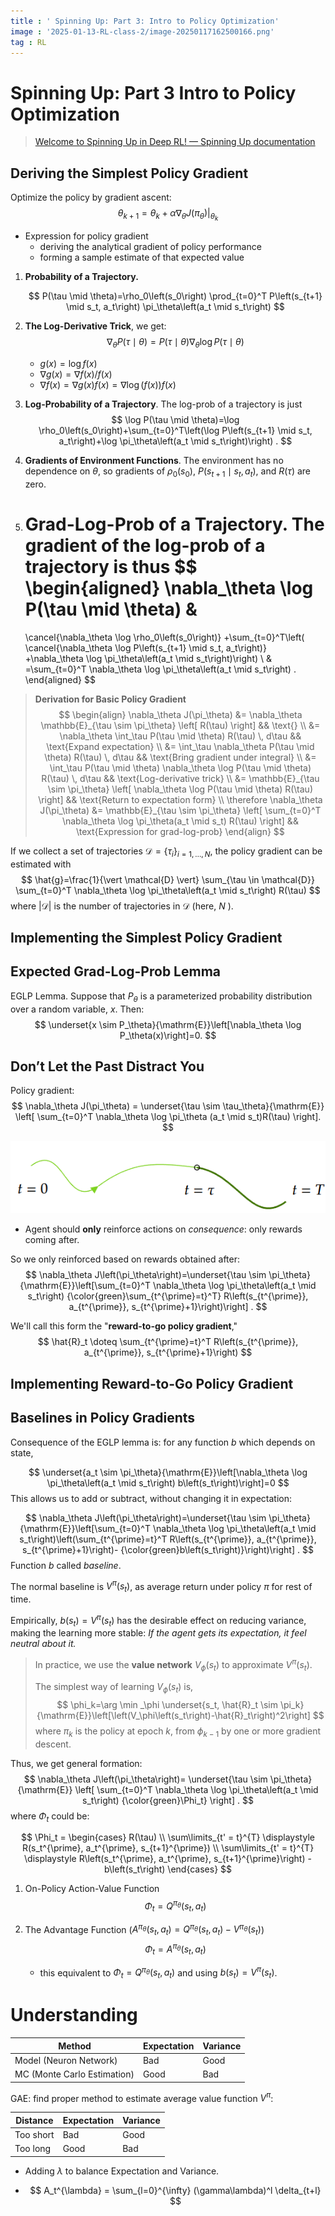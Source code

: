 ```yaml
---
title : ' Spinning Up: Part 3: Intro to Policy Optimization'
image : '2025-01-13-RL-class-2/image-20250117162500166.png'
tag : RL
---
```



<!--more-->

# Spinning Up: Part 3 Intro to Policy Optimization

> [Welcome to Spinning Up in Deep RL! — Spinning Up documentation](https://spinningup.openai.com/en/latest/)



## Deriving the Simplest Policy Gradient

Optimize the policy by gradient ascent:
$$
\theta_{k+1}=\theta_k+\left.\alpha \nabla_\theta J\left(\pi_\theta\right)\right|_{\theta_k}
$$

- Expression for policy gradient
  - deriving the analytical gradient of policy performance
  - forming a sample estimate of that expected value

1. **Probability of a Trajectory.**

    $$
       P(\tau \mid \theta)=\rho_0\left(s_0\right) \prod_{t=0}^T P\left(s_{t+1} \mid s_t, a_t\right) \pi_\theta\left(a_t \mid s_t\right)
    $$
    
2. **The Log-Derivative Trick**, we get:
   $$
   \nabla_\theta P(\tau \mid \theta)=P(\tau \mid \theta) \nabla_\theta \log P(\tau \mid \theta)
   $$
	- $g(x)=\log f(x)$
	- $\nabla g(x) = \nabla f(x)/f(x)$
	- $\nabla f(x) = \nabla g(x) f(x)= \nabla \log (f(x)) f(x)$
3. **Log-Probability of a Trajectory**. The log-prob of a trajectory is just
   $$
   \log P(\tau \mid \theta)=\log \rho_0\left(s_0\right)+\sum_{t=0}^T\left(\log P\left(s_{t+1} \mid s_t, a_t\right)+\log \pi_\theta\left(a_t \mid s_t\right)\right) .
   $$

4. **Gradients of Environment Functions**. The environment has no dependence on $\theta$, so gradients of $\rho_0\left(s_0\right)$, $P\left(s_{t+1} \mid s_t, a_t\right)$, and $R(\tau)$ are zero.

5. **Grad-Log-Prob of a Trajectory.** The gradient of the log-prob of a trajectory is thus
$$
   \begin{aligned}
   \nabla_\theta \log P(\tau \mid \theta) & 
   =
   \cancel{\nabla_\theta \log \rho_0\left(s_0\right)}
   +\sum_{t=0}^T\left( \cancel{\nabla_\theta \log P\left(s_{t+1} \mid s_t, a_t\right)}
   +\nabla_\theta \log \pi_\theta\left(a_t \mid s_t\right)\right) \\
   & =\sum_{t=0}^T \nabla_\theta \log \pi_\theta\left(a_t \mid s_t\right) .
   \end{aligned}
$$

> **Derivation for Basic Policy Gradient**
> $$
> \begin{align}
> \nabla_\theta J(\pi_\theta) 
> &= \nabla_\theta \mathbb{E}_{\tau \sim \pi_\theta} \left[ R(\tau) \right] 
> && \text{} \\
> &= \nabla_\theta \int_\tau P(\tau \mid \theta) R(\tau) \, d\tau 
> && \text{Expand expectation} \\
> &= \int_\tau \nabla_\theta P(\tau \mid \theta) R(\tau) \, d\tau 
> && \text{Bring gradient under integral} \\
> &= \int_\tau P(\tau \mid \theta) \nabla_\theta \log P(\tau \mid \theta) R(\tau) \, d\tau 
> && \text{Log-derivative trick} \\
> &= \mathbb{E}_{\tau \sim \pi_\theta} \left[ \nabla_\theta \log P(\tau \mid \theta) R(\tau) \right] 
> && \text{Return to expectation form} \\
> \therefore \nabla_\theta J(\pi_\theta) &= \mathbb{E}_{\tau \sim \pi_\theta} \left[ \sum_{t=0}^T \nabla_\theta \log \pi_\theta(a_t \mid s_t) R(\tau) \right] 
> && \text{Expression for grad-log-prob}
> \end{align}
> $$
> 

If we collect a set of trajectories $\mathcal{D}=\left\{\tau_i\right\}_{i=1, \ldots, N}$, the policy gradient can be estimated with
$$
\hat{g}=\frac{1}{\vert \mathcal{D} \vert} \sum_{\tau \in \mathcal{D}} \sum_{t=0}^T \nabla_\theta \log \pi_\theta\left(a_t \mid s_t\right) R(\tau)
$$
where $\vert \mathcal{D}\vert$ is the number of trajectories in $\mathcal{D}$ (here, $N$ ).

## Implementing the Simplest Policy Gradient

## Expected Grad-Log-Prob Lemma

EGLP Lemma. Suppose that $P_{\theta}$ is a parameterized probability distribution over a random variable, $x$. Then:
$$
\underset{x \sim P_\theta}{\mathrm{E}}\left[\nabla_\theta \log P_\theta(x)\right]=0.
$$

## Don’t Let the Past Distract You

Policy gradient:
$$
\nabla_\theta J(\pi_\theta) = \underset{\tau \sim \tau_\theta}{\mathrm{E}} \left[ \sum_{t=0}^T \nabla_\theta \log \pi_\theta (a_t \mid s_t)R(\tau) \right].
$$


![image-20250117162500166](../images/2025-01-13-RL-class-2/image-20250117162500166.png)

- Agent should **only** reinforce actions on *consequence*: only rewards coming after.

So we only reinforced based on rewards obtained after:
$$
\nabla_\theta J\left(\pi_\theta\right)=\underset{\tau \sim \pi_\theta}{\mathrm{E}}\left[\sum_{t=0}^T \nabla_\theta \log \pi_\theta\left(a_t \mid s_t\right) {\color{green}\sum_{t^{\prime}=t}^T} R\left(s_{t^{\prime}}, a_{t^{\prime}}, s_{t^{\prime}+1}\right)\right] .
$$

We'll call this form the "**reward-to-go policy gradient**," 
$$
\hat{R}_t \doteq \sum_{t^{\prime}=t}^T R\left(s_{t^{\prime}}, a_{t^{\prime}}, s_{t^{\prime}+1}\right)
$$


## Implementing Reward-to-Go Policy Gradient

## Baselines in Policy Gradients

Consequence of the EGLP lemma is: for any function $b$  which depends on state,

$$
\underset{a_t \sim \pi_\theta}{\mathrm{E}}\left[\nabla_\theta \log \pi_\theta\left(a_t \mid s_t\right) b\left(s_t\right)\right]=0 
$$
This allows us to add or subtract, without changing it in expectation: 

$$
\nabla_\theta J\left(\pi_\theta\right)=\underset{\tau \sim \pi_\theta}{\mathrm{E}}\left[\sum_{t=0}^T \nabla_\theta \log \pi_\theta\left(a_t \mid s_t\right)\left(\sum_{t^{\prime}=t}^T R\left(s_{t^{\prime}}, a_{t^{\prime}}, s_{t^{\prime}+1}\right)- {\color{green}b\left(s_t\right)}\right)\right] .
$$
Function $b$ called *baseline*.

The normal baseline is $V^\pi(s_t)$, as average return under policy $\pi$ for rest of time.

Empirically, $b(s_t)=V^\pi(s_t)$ has the desirable effect on reducing variance, making the learning more stable: *If the agent gets its expectation, it feel neutral about it.*

> In practice, we use the **value network** $V_\phi (s_t)$ to approximate $V^\pi(s_t)$.
>
> The simplest way of learning $V_\phi (s_t)$ is,
> $$
> \phi_k=\arg \min _\phi \underset{s_t, \hat{R}_t \sim \pi_k}{\mathrm{E}}\left[\left(V_\phi\left(s_t\right)-\hat{R}_t\right)^2\right]
> $$
> where $\pi_k$ is the policy at epoch $k$, from $\phi_{k-1}$  by one or more gradient descent.
> 

Thus, we get general formation:
$$
\nabla_\theta J\left(\pi_\theta\right)=
\underset{\tau \sim \pi_\theta}{\mathrm{E}}
\left[
\sum_{t=0}^T \nabla_\theta \log \pi_\theta\left(a_t \mid s_t\right) 
{\color{green}\Phi_t}
\right] .
$$
where $\Phi_t$ could be:

$$
\Phi_t =
\begin{cases}
R(\tau) \\
\sum\limits_{t' = t}^{T} \displaystyle R(s_t^{\prime}, a_t^{\prime}, s_{t+1}^{\prime}) \\
\sum\limits_{t' = t}^{T} \displaystyle R\left(s_t^{\prime}, a_t^{\prime}, s_{t+1}^{\prime}\right) - b\left(s_t\right)
\end{cases}
$$

1. On-Policy Action-Value Function
   $$
   \Phi_t=Q^{\pi_\theta}(s_t, a_t)
   $$

2. The Advantage Function ($A^{\pi_\theta}(s_t,a_t) = Q^{\pi_\theta}(s_t,a_t) - V^{\pi_\theta}(s_t)$)
   $$
   \Phi_t = A^{\pi_\theta}(s_t,a_t)
   $$

   - this equivalent to $\Phi_t=Q^{\pi_\theta}(s_t, a_t)$ and using $b(s_t)=V^\pi(s_t)$.



# Understanding

| Method                      | Expectation | Variance |
| --------------------------- | ----------- | -------- |
| Model (Neuron Network)      | Bad         | Good     |
| MC (Monte Carlo Estimation) | Good        | Bad      |



GAE: find proper method to estimate average value function $V^\pi$:

| Distance  | Expectation | Variance |
| --------- | ----------- | -------- |
| Too short | Bad         | Good     |
| Too long  | Good        | Bad      |

- Adding $\lambda$ to balance  Expectation and Variance.

- $$
  A_t^{\lambda} = \sum_{l=0}^{\infty} (\gamma\lambda)^l \delta_{t+l}
  $$